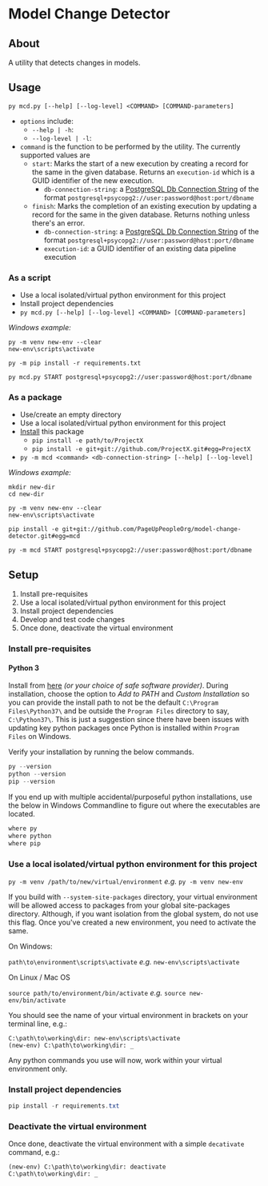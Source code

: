 # Model Change Detector

## About

A utility that detects changes in models.

## Usage

```commandline
py mcd.py [--help] [--log-level] <COMMAND> [COMMAND-parameters]
```

- `options` include:
  - `--help | -h`:
  - `--log-level | -l`:
- `command` is the function to be performed by the utility. The currently supported values are
  - `start`: Marks the start of a new execution by creating a record for the same in the given database. Returns an `execution-id` which is a GUID identifier of the new execution.
    - `db-connection-string`: a [PostgreSQL Db Connection String](http://docs.sqlalchemy.org/en/latest/dialects/postgresql.html#module-sqlalchemy.dialects.postgresql.psycopg2) of the format `postgresql+psycopg2://user:password@host:port/dbname`
  - `finish`: Marks the completion of an existing execution by updating a record for the same in the given database. Returns nothing unless there's an error.
    - `db-connection-string`: a [PostgreSQL Db Connection String](http://docs.sqlalchemy.org/en/latest/dialects/postgresql.html#module-sqlalchemy.dialects.postgresql.psycopg2) of the format `postgresql+psycopg2://user:password@host:port/dbname`
    - `execution-id`: a GUID identifier of an existing data pipeline execution

### As a script

- Use a local isolated/virtual python environment for this project
- Install project dependencies
- `py mcd.py [--help] [--log-level] <COMMAND> [COMMAND-parameters]`

_Windows example:_

```commandline
py -m venv new-env --clear
new-env\scripts\activate

py -m pip install -r requirements.txt

py mcd.py START postgresql+psycopg2://user:password@host:port/dbname
```

### As a package

- Use/create an empty directory
- Use a local isolated/virtual python environment for this project
- [Install](https://pip.pypa.io/en/stable/reference/pip_install/#editable-installs) this package
  - `pip install -e path/to/ProjectX`
  - `pip install -e git+git://github.com/ProjectX.git#egg=ProjectX`
- `py -m mcd <command> <db-connection-string> [--help] [--log-level]`

_Windows example:_

```commandline
mkdir new-dir
cd new-dir

py -m venv new-env --clear
new-env\scripts\activate

pip install -e git+git://github.com/PageUpPeopleOrg/model-change-detector.git#egg=mcd

py -m mcd START postgresql+psycopg2://user:password@host:port/dbname
```

## Setup

1. Install pre-requisites
2. Use a local isolated/virtual python environment for this project
3. Install project dependencies
4. Develop and test code changes
5. Once done, deactivate the virtual environment

### Install pre-requisites

#### Python 3

Install from [here](https://www.python.org/) _(or your choice of safe software provider)_. During installation, choose the option to _Add to PATH_ and _Custom Installation_ so you can provide the install path to not be the default `C:\Program Files\Python37\` and be outside the `Program Files` directory to say, `C:\Python37\`. This is just a suggestion since there have been issues with updating key python packages once Python is installed within `Program Files` on Windows.

Verify your installation by running the below commands.

```powershell
py --version
python --version
pip --version
```

If you end up with multiple accidental/purposeful python installations, use the below in Windows Commandline to figure out where the executables are located.

```cmd
where py
where python
where pip
```

### Use a local isolated/virtual python environment for this project

`py -m venv /path/to/new/virtual/environment` _e.g._ `py -m venv new-env`

If you build with `--system-site-packages` directory, your virtual environment will be allowed access to packages from your global site-packages directory. Although, if you want isolation from the global system, do not use this flag. Once you've created a new environment, you need to activate the same.

On Windows:

`path\to\environment\scripts\activate` _e.g._ `new-env\scripts\activate`

On Linux / Mac OS

`source path/to/environment/bin/activate` _e.g._ `source new-env/bin/activate`

You should see the name of your virtual environment in brackets on your terminal line, e.g.:

```
C:\path\to\working\dir: new-env\scripts\activate
(new-env) C:\path\to\working\dir: _
```

Any python commands you use will now, work within your virtual environment only.

### Install project dependencies

```powershell
pip install -r requirements.txt
```

### Deactivate the virtual environment

Once done, deactivate the virtual environment with a simple `decativate` command, e.g.:

```commandline
(new-env) C:\path\to\working\dir: deactivate
C:\path\to\working\dir: _
```
